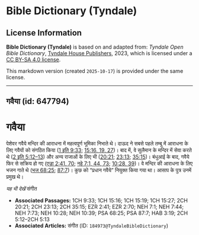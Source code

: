 # Bible Dictionary (Tyndale)

## License Information

**Bible Dictionary (Tyndale)** is based on and adapted from: _Tyndale Open Bible Dictionary_, [Tyndale House Publishers](https://tyndaleopenresources.com/), 2023, which is licensed under a [CC BY-SA 4.0 license](https://creativecommons.org/licenses/by-sa/4.0/legalcode.en).

This markdown version (created `2025-10-17`) is provided under the same license.



--------------------------------

## गवैया (id: 647794)

गवैया
=====

पेशेवर गवैये मन्दिर की आराधना में महत्वपूर्ण भूमिका निभाते थे। दाऊद ने सबसे पहले तम्बू में आराधना के लिए गवैयों को संगठित किया ([1 इति 9:33](https://ref.ly/1Chr9:33); [15:16, 19, 27](https://ref.ly/1Chr15:16,1Chr15:19,1Chr15:27))। बाद में, वे सुलैमान के मन्दिर में सेवा करते थे ([2 इति 5:12–13](https://ref.ly/2Chr5:12-2Chr5:13)) और अन्य राजाओं के लिए भी ([20:21](https://ref.ly/2Chr20:21); [23:13](https://ref.ly/2Chr23:13); [35:15](https://ref.ly/2Chr35:15))। बंधुआई के बाद, गवैये फिर से सक्रिय हो गए ([एज्रा 2:41, 70](https://ref.ly/Ezra2:41,Ezra2:70); [नहे 7:1, 44, 73](https://ref.ly/Neh7:1,Neh7:44,Neh7:73); [10:28, 39](https://ref.ly/Neh10:28,Neh10:39))। वे मन्दिर की आराधना के लिए भजन गाते थे ([भज 68:25](https://ref.ly/Ps68:25); [87:7](https://ref.ly/Ps87:7))। कुछ को “प्रधान गवैये” नियुक्त किया गया था। आसाप के पुत्र उनमें प्रमुख थे।

*यह भी देखें* संगीत 

* **Associated Passages:** 1CH 9:33; 1CH 15:16; 1CH 15:19; 1CH 15:27; 2CH 20:21; 2CH 23:13; 2CH 35:15; EZR 2:41; EZR 2:70; NEH 7:1; NEH 7:44; NEH 7:73; NEH 10:28; NEH 10:39; PSA 68:25; PSA 87:7; HAB 3:19; 2CH 5:12–2CH 5:13
* **Associated Articles:** संगीत (ID: `184973@TyndaleBibleDictionary`)

